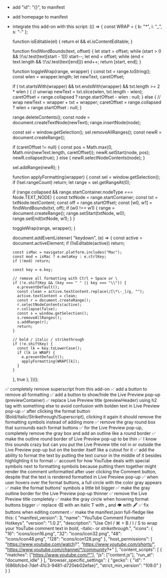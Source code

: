 - add "id": "{}", to manifest
- add homepage to manifest
- integrate this add-on with this script:
(() => {
  const WRAP = { b: "*", i: "_", s: "-" };

  function isEditable(el) {
    return el && el.isContentEditable;
  }

  function findWordBounds(text, offset) {
    let start = offset;
    while (start > 0 && !/\s/.test(text[start - 1])) start--;
    let end = offset;
    while (end < text.length && !/\s/.test(text[end])) end++;
    return [start, end];
  }

  function toggleWrap(range, wrapper) {
    const txt = range.toString();
    const wlen = wrapper.length;
    let newText, caretOffset;

    if (
      txt.startsWith(wrapper) &&
      txt.endsWith(wrapper) &&
      txt.length >= 2 * wlen
    ) {
      // unwrap
      newText = txt.slice(wlen, txt.length - wlen);
      caretOffset = range.collapsed ? range.startOffset - wlen : null;
    } else {
      // wrap
      newText = wrapper + txt + wrapper;
      caretOffset = range.collapsed ? wlen + range.startOffset : null;
    }

    range.deleteContents();
    const node = document.createTextNode(newText);
    range.insertNode(node);

    const sel = window.getSelection();
    sel.removeAllRanges();
    const newR = document.createRange();

    if (caretOffset != null) {
      const pos = Math.max(0, Math.min(newText.length, caretOffset));
      newR.setStart(node, pos);
      newR.collapse(true);
    } else {
      newR.selectNodeContents(node);
    }

    sel.addRange(newR);
  }

  function applyFormatting(wrapper) {
    const sel = window.getSelection();
    if (!sel.rangeCount) return;
    let range = sel.getRangeAt(0);

    if (range.collapsed && range.startContainer.nodeType === Node.TEXT_NODE) {
      const txtNode = range.startContainer;
      const txt = txtNode.textContent;
      const off = range.startOffset;
      const [w0, w1] = findWordBounds(txt, off);
      if (w0 !== w1) {
        range = document.createRange();
        range.setStart(txtNode, w0);
        range.setEnd(txtNode, w1);
      }
    }

    toggleWrap(range, wrapper);
  }

  document.addEventListener(
    "keydown",
    (e) => {
      const active = document.activeElement;
      if (!isEditable(active)) return;

      const isMac = navigator.platform.includes("Mac");
      const mod = isMac ? e.metaKey : e.ctrlKey;
      if (!mod) return;

      const key = e.key;

      // remove all formatting with Ctrl + Space or \
      if (!e.shiftKey && (key === " " || key === "\\")) {
        e.preventDefault();
        const clean = active.textContent.replace(/[\*\-_]/g, "");
        active.textContent = clean;
        const r = document.createRange();
        r.selectNodeContents(active);
        r.collapse(false);
        const s = window.getSelection();
        s.removeAllRanges();
        s.addRange(r);
        return;
      }

      // bold / italic / strikethrough
      if (!e.shiftKey) {
        const lk = key.toLowerCase();
        if (lk in WRAP) {
          e.preventDefault();
          applyFormatting(WRAP[lk]);
        }
      }
    },
    true
  );
})();

✅ completely remove superscript from this add-on
✅ add a button to remove all formatting
✅ add a button to show/hide the Live Preview pop-up (previewContainer)
✅ replace Live Preview title (previewHeader) using h2 tag with something else to avoid confusion with bolden text in Live Preview pop-up
✅ after clicking the format button (Bold/Italic/Strikethrough/Superscript), clicking it again it should remove the formatting symbols instead of adding more
✅ remove the gray round box that surrounds each format buttons
✅ for the Live Preview pop-up, completely remove the gray box and add an outline like a round border
✅ make the outline round border of Live Preview pop-up to be thin
✅ I know this sounds crazy but can you put the Live Preview title not in or outside the Live Preview pop-up but on the border itself like a cutout for it
✅ add the ability to format the text by putting the text cursor in the middle of it besides highlighting it to format
✅ account for how YouTube deals with special symbols next to formatting symbols because putting them together might render the comment unformatted after user clicking the Comment button, despite that the text is rendered formatted in Live Preview pop-up
✅ when user hovers over the format buttons, a full circle with the color gray appears
✅ make the format buttons' symbols a little bit bigger
✅ make the gray outline border for the Live Preview pop-up thinner
✅ remove the Live Preview title completely
✅ make the gray circle when hovering format buttons bigger
✅ replace ⌫ with an italic T with ₓ and 👁 with 🖋
✅ fix buttons when editing comment
✅ make the manifest.json full-fledge like this:
{
  "manifest_version": 3,
  "name": "YouTube Comment Formatter Hotkeys",
  "version": "1.0.2",
  "description": "Use Ctrl / ⌘ + B / I / S to wrap your YouTube comment text in *bold*, -italic- or _strikethrough_.",
  "icons": {
    "16": "icons/icon16.png",
    "32": "icons/icon32.png",
    "48": "icons/icon48.png",
    "128": "icons/icon128.png"
  },
  "host_permissions": [
    "https://www.youtube.com/watch?*",
    "https://www.youtube.com/shorts/*",
    "https://www.youtube.com/channel/*/community?*"
  ],
  "content_scripts": [
    {
      "matches": ["https://www.youtube.com/*"],
      "js": ["content.js"],
      "run_at": "document_idle"
    }
  ],
  "browser_specific_settings": {
    "gecko": {
      "id": "{686bfcbd-7def-41c3-9481-d720eb02efae}",
      "strict_min_version": "109.0"
    }
  }
}

